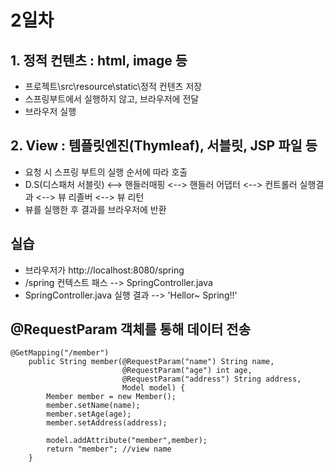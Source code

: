 # 2일차

## 1. 정적 컨텐츠 : html, image 등
- 프로젝트\src\resource\static\정적 컨텐츠 저장
- 스프링부트에서 실행하지 않고, 브라우저에 전달
- 브라우저 실행

## 2. View : 템플릿엔진(Thymleaf), 서블릿, JSP 파일 등
- 요청 시 스프링 부트의 실행 순서에 따라 호출
- D.S(디스패처 서블릿) <--> 핸들러매핑 <--> 핸들러 어댑터 <--> 컨트롤러 실행결과 <--> 뷰 리졸버 <--> 뷰 리턴
- 뷰를 실행한 후 결과를 브라우저에 반환

## 실습
- 브라우저가 http://localhost:8080/spring
- /spring 컨텍스트 패스 --> SpringController.java
- SpringController.java 실행 결과 --> 'Hellor~ Spring!!'

## @RequestParam 객체를 통해 데이터 전송
```
@GetMapping("/member")
    public String member(@RequestParam("name") String name,
                         @RequestParam("age") int age,
                         @RequestParam("address") String address,
                         Model model) {
        Member member = new Member();
        member.setName(name);
        member.setAge(age);
        member.setAddress(address);

        model.addAttribute("member",member);
        return "member"; //view name
    }
```